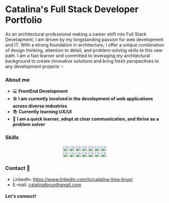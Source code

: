 
  # Catalina's Full Stack Developer Portfolio 

As an architectural professional making a career shift into Full Stack Development, I am driven by my longstanding passion for web development and IT. With a strong foundation in architecture, I offer a unique combination of design thinking, attention to detail, and problem-solving skills to this new path. I am a fast learner and committed to leveraging my architectural background to create innovative solutions and bring fresh perspectives to any development projects ✨

### About me

- 💻 **FrontEnd Development**  
- 🛠️ **I am currently involved in the development of web applications across diverse industries**
- 📚 **Currently learning UX/UI** 
- 🤝 **I am a quick learner, adept at clear communication, and thrive as a problem solver**

### Skills 

<div align="center">
    <img src="https://img.shields.io/badge/JAVASCRIPT-F7DF1E" />
    <img src="https://img.shields.io/badge/HTML5-E34F26" />
    <img src="https://img.shields.io/badge/CSS-1572B6" />
    <img src="https://img.shields.io/badge/REACTJS-61DAFB" />
    <img src="https://img.shields.io/badge/NODEJS-8CC84B" />
    <img src="https://img.shields.io/badge/BOOSTRAP-563D7C" />
  <img src="https://img.shields.io/badge/EXPRESS-000000" />
  </div>
  <div align="center">
    <img src="https://img.shields.io/badge/REST%20APIS-3498db" />
    <img src="https://img.shields.io/badge/TYPESCRIPT-007ACC" />
    <img src="https://img.shields.io/badge/MONGODB-13AA52" />
    <img src="https://img.shields.io/badge/GIT-F05032" />
    <img src="https://img.shields.io/badge/PHOTOSHOP-2C2C2C" />
    <img src="https://img.shields.io/badge/ILLUSTRATOR-3498db" />
    <img src="https://img.shields.io/badge/MICROSOFT%20OFFICE-00A862" />
  </div>


### Contact 📲

- LinkedIn: https://www.linkedin.com/in/catalina-lima-brun/
- E-mail: catalinalbrun@gmail.com


##### Let's connect! 


